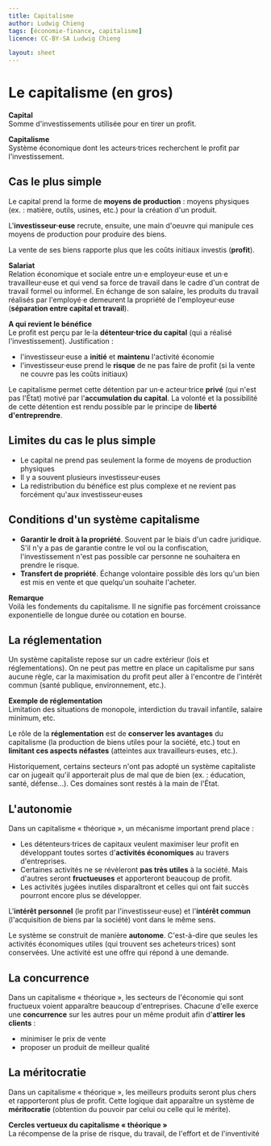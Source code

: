 ```yaml
---
title: Capitalisme
author: Ludwig Chieng
tags: [économie-finance, capitalisme]
licence: CC-BY-SA Ludwig Chieng

layout: sheet
---
```


# Le capitalisme (en gros)

**Capital**  \
Somme d'investissements utilisée pour en tirer un profit.

**Capitalisme**  \
Système économique dont les acteurs·trices recherchent le profit par l'investissement.


## Cas le plus simple

Le capital prend la forme de **moyens de production** : moyens physiques (ex. : matière, outils, usines, etc.) pour la création d'un produit.

L'**investisseur·euse** recrute, ensuite, une main d'oeuvre qui manipule ces moyens de production pour produire des biens.

La vente de ses biens rapporte plus que les coûts initiaux investis (**profit**).

**Salariat** \
Relation économique et sociale entre un·e employeur·euse et un·e travailleur·euse et qui vend sa force de travail dans le cadre d'un contrat de travail formel ou informel. En échange de son salaire, les produits du travail réalisés par l'employé·e demeurent la propriété de l'employeur·euse (**séparation entre capital et travail**).

**A qui revient le bénéfice** \
Le profit est perçu par le·la **détenteur·trice du capital** (qui a réalisé l'investissement). Justification :
* l'investisseur·euse a **initié** et **maintenu** l'activité économie
* l'investisseur·euse prend le **risque** de ne pas faire de profit (si la vente ne couvre pas les coûts initiaux)

Le capitalisme permet cette détention par un·e acteur·trice **privé** (qui n'est pas l'État) motivé par l'**accumulation du capital**. La volonté et la possibilité de cette détention est rendu possible par le principe de **liberté d'entreprendre**.


## Limites du cas le plus simple

* Le capital ne prend pas seulement la forme de moyens de production physiques
* Il y a souvent plusieurs investisseur·euses
* La redistribution du bénéfice est plus complexe et ne revient pas forcément qu'aux investisseur·euses


## Conditions d'un système capitalisme

* **Garantir le droit à la propriété**. Souvent par le biais d'un cadre juridique. S'il n'y a pas de garantie contre le vol ou la confiscation, l'investissement n'est pas possible car personne ne souhaitera en prendre le risque.
* **Transfert de propriété**. Échange volontaire possible dès lors qu'un bien est mis en vente et que quelqu'un souhaite l'acheter.

**Remarque** \
Voilà les fondements du capitalisme. Il ne signifie pas forcément croissance exponentielle de longue durée ou cotation en bourse.


## La réglementation

Un système capitaliste repose sur un cadre extérieur (lois et réglementations). On ne peut pas mettre en place un capitalisme pur sans aucune règle, car la maximisation du profit peut aller à l'encontre de l'intérêt commun (santé publique, environnement, etc.).

**Exemple de réglementation** \
Limitation des situations de monopole, interdiction du travail infantile, salaire minimum, etc.

Le rôle de la **réglementation** est de **conserver les avantages** du capitalisme (la production de biens utiles pour la société, etc.) tout en **limitant ces aspects néfastes** (atteintes aux travailleurs·euses, etc.).

Historiquement, certains secteurs n'ont pas adopté un système capitaliste car on jugeait qu'il apporterait plus de mal que de bien (ex. : éducation, santé, défense...). Ces domaines sont restés à la main de l'État.


## L'autonomie

Dans un capitalisme « théorique », un mécanisme important prend place :
* Les détenteurs·trices de capitaux veulent maximiser leur profit en développant toutes sortes d'**activités économiques** au travers d'entreprises.
* Certaines activités ne se révèleront **pas très utiles** à la société. Mais d'autres seront **fructueuses** et apporteront beaucoup de profit.
* Les activités jugées inutiles disparaîtront et celles qui ont fait succès pourront encore plus se développer.

L'**intérêt personnel** (le profit par l'investisseur·euse) et l'**intérêt commun** (l'acquisition de biens par la société) vont dans le même sens.

Le système se construit de manière **autonome**. C'est-à-dire que seules les activités économiques utiles (qui trouvent ses acheteurs·trices) sont conservées. Une activité est une offre qui répond à une demande.


## La concurrence

Dans un capitalisme « théorique », les secteurs de l'économie qui sont fructueux voient apparaître beaucoup d'entreprises. Chacune d'elle exerce une **concurrence** sur les autres pour un même produit afin d'**attirer les clients** :
* minimiser le prix de vente
* proposer un produit de meilleur qualité


## La méritocratie

Dans un capitalisme « théorique », les meilleurs produits seront plus chers et rapporteront plus de profit. Cette logique dait apparaître un système de **méritocratie** (obtention du pouvoir par celui ou celle qui le mérite).


**Cercles vertueux du capitalisme « théorique »** \
La récompense de la prise de risque, du travail, de l'effort et de l'inventivité


